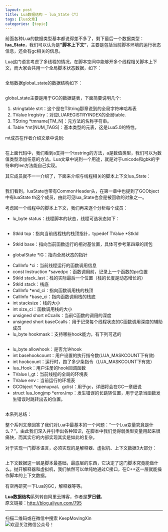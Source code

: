 ```yaml
---
layout: post
title: Lua数据结构 — lua_State（六） 
tags: [lua文章]
categories: [topic]
---
```

<p>前面各种Lua的数据类型基本都说得差不多了，剩下最后一个数据类型：<strong>lua_State</strong>，我们可以认为是<strong>”脚本上下文”</strong>，主要是包括当前脚本环境的运行状态信息，还会有gc相关的信息。</p>

<p>Lua这门语言考虑了多线程的情况，在脚本空间中能够开多个线程相关脚本上下文，而大家会共用一个全局脚本状态数据，如下：</p>
<p><img src="https://keepmovingxin.github.io//images/luaState/lua-state-01.png" alt=""/></p>
<p>全局数据global_state的数据结构如下：</p>
<p><img src="https://keepmovingxin.github.io//images/luaState/lua-state-02.png" alt=""/></p>
<p>global_state主要是用于GC的数据链表，下面简要说明几个:</p>
<ol>
<li>stringtable strt：这个是在TString那章说到的全局字符串哈希表</li>
<li>TValue lregistry：对应LUAREGISTRYINDEX的全局table.</li>
<li>TString *tmname[TM_N]：元方法的名称字符串。</li>
<li>Table *mt[NUM_TAGS]：基本类型的元表，这是Lua5.0的特性。</li>
</ol>
<p>mt成员在作者介绍文章中说到:</p>
<p><img src="https://keepmovingxin.github.io//images/luaState/lua-state-03.png" alt=""/></p>
<p>在上面代码中，我们看到a支持一个tostring的方法，a是数值类型，我们可以为数值类型添加任意的方法。Lua文章中说到一个用途，就是对于unicode和gbk的字符串的len方法能自己实现。</p>
<p>其它成员就不一一介绍了，下面来介绍与线程相关的脚本上下文lua_State：</p>
<p><img src="https://keepmovingxin.github.io//images/luaState/lua-state-04.png" alt=""/></p>
<p>我们看到，luaState也带有CommonHeader头，在第一章中也提到了GCObject中有luaState th这个成员，由此可见lua_State也会是被回收的对象之一。</p>
<p>考虑回一个线程中的脚本上下文，我们再来逐个分析每个成员：</p>
<ul>
<li>lu_byte status：线程脚本的状态，线程可选状态如下：</li>
</ul>
<p><img src="https://keepmovingxin.github.io//images/luaState/lua-state-05.png" alt=""/></p>
<ul>
<li>StkId top：指向当前线程栈的栈顶指针，typedef TValue *StkId</li>
<li><p>StkId base：指向当前函数运行的相对基位置，具体可参考第四章的闭包</p>
</li>
<li><p>globalState *lG：指向全局状态的指针</p>
</li>
<li>CallInfo *ci：当前线程运行的函数调用信息</li>
<li>const Instruction *savedpc：函数调用前，记录上一个函数的pc位置</li>
<li>StkId stack_last：栈的实际最后一个位置（栈的长度是动态增长的）</li>
<li>StkId stack：栈底</li>
<li>CallInfo *end_ci：指向函数调用栈的栈顶</li>
<li>CallInfo *base_ci：指向函数调用栈的栈底</li>
<li>int stacksize：栈的大小</li>
<li>int size_ci：函数调用栈的大小</li>
<li>unsigned short nCcalls：当前C函数的调用的深度</li>
<li>unsigned short baseCcalls：用于记录每个线程状态的C函数调用深度的辅助成员</li>
<li>lu_byte hookmask：支持哪些hook能力，有下列可选的</li>
</ul>
<p><img src="https://keepmovingxin.github.io//images/luaState/lua-state-06.png" alt=""/></p>
<ul>
<li>lu_byte allowhook：是否允许hook</li>
<li>int basehookcount：用户设置的执行指令数(LUA_MASKCOUNT下有效)</li>
<li>int hookcount：运行时，跑了多少条指令（LUA_MASKCOUNT下有效）</li>
<li>lua_Hook：用户注册的hook回调函数</li>
<li>TValue l_gt：当前线程的全局的环境表</li>
<li>TValue env：当前运行的环境表</li>
<li>GCObject *openupval、gclist：用于gc，详细将会在GC一章细说</li>
<li>struct lua_longjmp *errorJmp：发生错误的长跳转位置，用于记录当函数发生错误时跳转出去的位置。</li>
</ul>
<p><img src="https://keepmovingxin.github.io//images/luaState/lua-state-07.png" alt=""/></p>
<p>本系列总结：</p>
<p>整个系列文章回答了我们对Lua中最基本的一个问题：“一个Lua变量究竟是什么？”。由此我们深入并引申出各种知识，在脚本中我们觉得弱类型变量用起来很痛快，而其实它的内部实现其实是如此的复杂。</p>
<p>对于实现一门脚本语言，必须实现的是解释器、虚拟机、上下文数据3大部分：</p>
<p><img src="https://keepmovingxin.github.io//images/luaState/lua-state-08.png" alt=""/></p>
<p>上下文数据这一层是脚本最基础，最底层的东西，它决定了这门脚本究竟能做什么。抛开解释器和虚拟机，我们依然可以单纯地通过C接口，在C++这一层就能操作脚本的上下文数据。</p>
<p>有空再研究一下Lua的GC，解释器等等。</p>
<p><strong>Lua数据结构</strong>系列转自阿里云博客，作者是<strong>罗日健</strong>。<br/>原文链接：<a href="http://blog.aliyun.com/795" target="_blank" rel="external noopener noreferrer">http://blog.aliyun.com/795</a></p>
<hr/>
<p>扫描二维码或在微信中搜索 KeepMovingXin<br/><img src="https://keepmovingxin.github.io//images/qrcode.jpg" alt="欢迎关注微信公众号！"/></p>